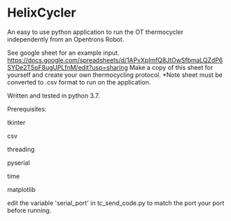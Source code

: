 # HelixCycler
An easy to use python application to run the OT thermocycler independently from an Opentrons Robot.


See google sheet for an example input.
https://docs.google.com/spreadsheets/d/1APvXpImfQ8JtOwSfbmaLQZdP6SYDe2T5pF8ugUPLfnM/edit?usp=sharing
Make a copy of this sheet for yourself and create your own thermocycling protocol.
*Note sheet must be converted to .csv format to run on the application.

Written and tested in python 3.7.

Prerequisites:

tkinter

csv

threading

pyserial

time

matplotlib

edit the variable 'serial_port' in tc_send_code.py to match the port your port
before running.


